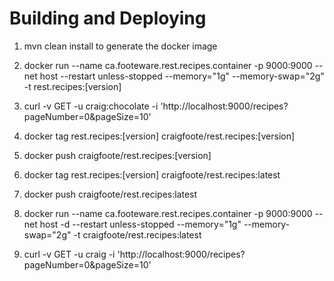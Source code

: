 # Building and Deploying
1. mvn clean install to generate the docker image

1. docker run 
--name ca.footeware.rest.recipes.container 
-p 9000:9000 
--net host 
--restart unless-stopped 
--memory="1g" 
--memory-swap="2g" 
-t rest.recipes:[version]

1. curl -v GET -u craig:chocolate -i 'http://localhost:9000/recipes?pageNumber=0&pageSize=10'

1. docker tag rest.recipes:[version] craigfoote/rest.recipes:[version]

1. docker push craigfoote/rest.recipes:[version]

1. docker tag rest.recipes:[version] craigfoote/rest.recipes:latest

1. docker push craigfoote/rest.recipes:latest

1. docker run 
--name ca.footeware.rest.recipes.container 
-p 9000:9000 
--net host
-d 
--restart unless-stopped 
--memory="1g" 
--memory-swap="2g" 
-t craigfoote/rest.recipes:latest 

1. curl -v GET -u craig -i 'http://localhost:9000/recipes?pageNumber=0&pageSize=10'
